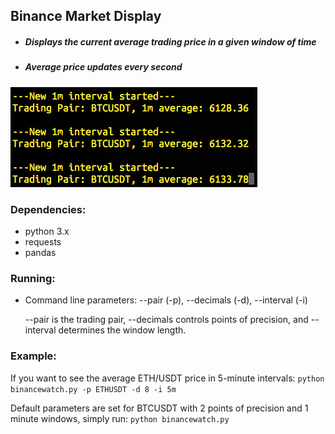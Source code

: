 ## Binance Market Display

 - ##### Displays the current average trading price in a given window of time
 - ##### Average price updates every second
![Avg btc price](docs/btcavgdisplay.png)

### Dependencies:
- python 3.x
- requests
- pandas

### Running:
- Command line parameters:
        --pair (-p), 
        --decimals (-d), 
        --interval (-i)

    --pair is the trading pair, --decimals controls points of precision, and 
    --interval determines the window length.

### Example:
If you want to see the average ETH/USDT price in 5-minute intervals:
    `python binancewatch.py -p ETHUSDT -d 8 -i 5m`

Default parameters are set for BTCUSDT with 2 points of precision and 1 minute windows, simply run:
`python binancewatch.py`
